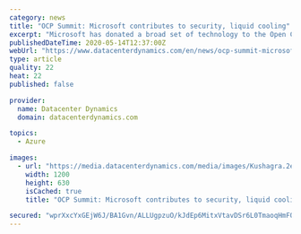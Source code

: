 ```yaml
---
category: news
title: "OCP Summit: Microsoft contributes to security, liquid cooling"
excerpt: "Microsoft has donated a broad set of technology to the Open Compute Project's open source data center stack, at this year's enitrely virtual OCP Summit. \"We believe data privacy and security are fundamental to building and maintaining trust in the cloud,"
publishedDateTime: 2020-05-14T12:37:00Z
webUrl: "https://www.datacenterdynamics.com/en/news/ocp-summit-microsoft-contributes-security-liquid-cooling/"
type: article
quality: 22
heat: 22
published: false

provider:
  name: Datacenter Dynamics
  domain: datacenterdynamics.com

topics:
  - Azure

images:
  - url: "https://media.datacenterdynamics.com/media/images/Kushagra.2e16d0ba.fill-1200x630.png"
    width: 1200
    height: 630
    isCached: true
    title: "OCP Summit: Microsoft contributes to security, liquid cooling"

secured: "wprXxcYxGEjW6J/BA1Gvn/ALLUgpzuO/kJdEp6MitxVtavDSr6L0TmaoqHmFOXMt6a2ADCE5KmgOKWLw2WzVvg05/zNLw65pZSowmqkyaaylwGOWyFVOE1HrYf8NHpLBrT017WVg9JWmoozvla4Weg3kcSYiT7q6I77DgifIWPKqJ9syxbhGi74kdXDNrME4S5+hSKDaY+vMwgXa3F8dBQAWtrzj5wD7cfdr/THDLaJz5y+G9V9SeNTfzwBRM7vDq6aHB5SVOOAKsXEFi7ys7UTp7ejxTZxpECEgwG8SaDQDlJfditU0SXP5ThbSdyKf;1yJlFMvUj6Rvw5jEskYCAw=="
---
```


